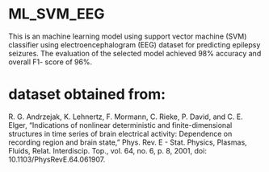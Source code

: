 # ML_SVM_EEG

This is an machine learning model using support vector 
machine (SVM) classifier using electroencephalogram
(EEG) dataset for predicting epilepsy seizures.
The evaluation of the selected model achieved 98% accuracy and overall F1-
score of 96%.

# dataset obtained from:
R. G. Andrzejak, K. Lehnertz, F. Mormann, C. Rieke, P. David, and C.
E. Elger, “Indications of nonlinear deterministic and finite-dimensional
structures in time series of brain electrical activity: Dependence on
recording region and brain state,” Phys. Rev. E - Stat. Physics,
Plasmas, Fluids, Relat. Interdiscip. Top., vol. 64, no. 6, p. 8, 2001, doi:
10.1103/PhysRevE.64.061907.
